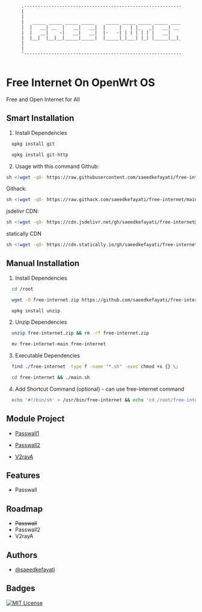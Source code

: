 <figure>
  <pre role="img" aria-label="ASCII BANNER" style="text-align:center; font-size:0.75rem;">
.--------------------------------------------------------------------------------.
|                                                                                |
|                                                                                |
|   _____ _____ _____ _____    _____ _____ _____ _____ _____ _____ _____ _____   |
|  |   __| __  |   __|   __|  |     |   | |_   _|   __| __  |   | |   __|_   _|  |
|  |   __|    -|   __|   __|  |-   -| | | | | | |   __|    -| | | |   __| | |    |
|  |__|  |__|__|_____|_____|  |_____|_|___| |_| |_____|__|__|_|___|_____| |_|    |
|                                                                                |
|                                                                                |
'--------------------------------------------------------------------------------'
  </pre>
</figure>

# Free Internet On OpenWrt OS

Free and Open Internet for All


## Smart Installation

1. Install Dependencies
```bash
  opkg install git
```

```bash
  opkg install git-http
```


2. Usage with this command
Github:
```bash
sh <(wget -qO- https://raw.githubusercontent.com/saeedkefayati/free-internet/main/install.sh)
```

Githack:
```bash
sh <(wget -qO- https://raw.githack.com/saeedkefayati/free-internet/main/install.sh)
```

jsdelivr CDN:
```bash
sh <(wget -qO- https://cdn.jsdelivr.net/gh/saeedkefayati/free-internet@main/install.sh)
```

statically CDN
```bash
sh <(wget -qO- https://cdn.statically.io/gh/saeedkefayati/free-internet/main/install.sh)
```


## Manual Installation

1. Install Dependencies
```bash
  cd /root
```
```bash
  wget -O free-internet.zip https://github.com/saeedkefayati/free-internet/archive/refs/heads/main.zip
```
```bash
  opkg install unzip
```


2. Unzip Dependencies
```bash
  unzip free-internet.zip && rm -rf free-internet.zip
```
```bash
  mv free-internet-main free-internet
```

3. Executable Dependencies
```bash
  find ./free-internet -type f -name "*.sh" -exec chmod +x {} \;
```
```bash
  cd free-internet && ./main.sh
```

4. Add Shortcut Command (optional) - can use free-internet command 
```bash
  echo '#!/bin/sh' > /usr/bin/free-internet && echo 'cd /root/free-internet && ./main.sh' >> /usr/bin/free-internet && chmod +x /usr/bin/free-internet
```

    
## Module Project

- [Passwall1](https://github.com/saeedkefayati/passwall1)

- [Passwall2](https://github.com/saeedkefayati/passwall2)

- [V2rayA](https://github.com/saeedkefayati/v2raya)


## Features

- Passwall


## Roadmap

- ~~Passwall~~
- Passwall2
- V2rayA


## Authors

- [@saeedkefayati](https://www.github.com/saeedkefayati)


## Badges

[![MIT License](https://img.shields.io/badge/License-MIT-green.svg)](https://choosealicense.com/licenses/mit/)
